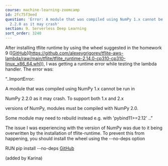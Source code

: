 ```yaml
---
course: machine-learning-zoomcamp
id: 2fc75f3eed
question: 'Error: A module that was compiled using NumPy 1.x cannot be run in NumPy
  2.2.0 as it may crash'
section: 9. Serverless Deep Learning
sort_order: 3240
---
```


After installing tflite runtime by using the wheel suggested in the homework 9 ([[GitHub](https://github.com/alexeygrigorev/tflite-aws-lambda/raw/main/tflite/tflite_runtime-2.14.0-cp310-cp310-linux_x86_64.whl)](https://github.com/alexeygrigorev/tflite-aws-lambda/raw/main/tflite/tflite_runtime-2.14.0-cp310-cp310-linux_x86_64.whl)), I was getting a runtime error while testing the lambda handler. The error was:

“..ImportError:

A module that was compiled using NumPy 1.x cannot be run in

NumPy 2.2.0 as it may crash. To support both 1.x and 2.x

versions of NumPy, modules must be compiled with NumPy 2.0.

Some module may need to rebuild instead e.g. with 'pybind11>=2.12' ..”

The issue I was experiencing with the version of NumPy was due to it being overwritten by the installation of tflite-runtime. To prevent this from happening, you should install the wheel using the --no-deps option

RUN pip install --no-deps [GitHub](https://github.com/alexeygrigorev/tflite-aws-lambda/raw/main/tflite/tflite_runtime-2.14.0-cp310-cp310-linux_x86_64.whl)

(added by Karina)

